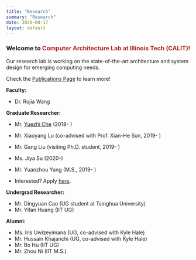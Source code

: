 ```yaml
---
title: "Research"
summary: "Research"
date: 2020-08-17
layout: default
---
```

### Welcome to <span style="color:FireBrick">Computer Architecture Lab at Illinois Tech (CALIT)!</span>

Our research lab is working on the state-of-the-art architecture and system design for emerging computing needs. 

Check the [Publications Page](/publications) to learn more!


**Faculty:** 

* Dr. Rujia Wang

**Graduate Researcher:**

* Mr. [Yuezhi Che](https://archtedche.github.io/yuezhi-che/) (2018- )
* Mr. Xiaoyang Lu (co-advised with Prof. Xian-He Sun, 2019- )
* Mr. Gang Liu (visiting Ph.D. student, 2019- )
* Ms. Jiya Su (2020-)
* Mr. Yuanzhou Yang (M.S., 2019- )

* Interested? Apply [here](/students).

**Undergrad Researcher:**

* Mr. Dingyuan Cao (UG student at Tsinghua University)
* Mr. Yifan Huang (IIT UG)
 
**Alumni:**

* Ms. Iris Uwizeyimana (UG, co-advised with Kyle Hale)
* Mr. Hussain Khajanchi (UG, co-advised with Kyle Hale)
* Mr. Bo Hu (IIT UG)
* Mr. Zhou Ni (IIT M.S.)













